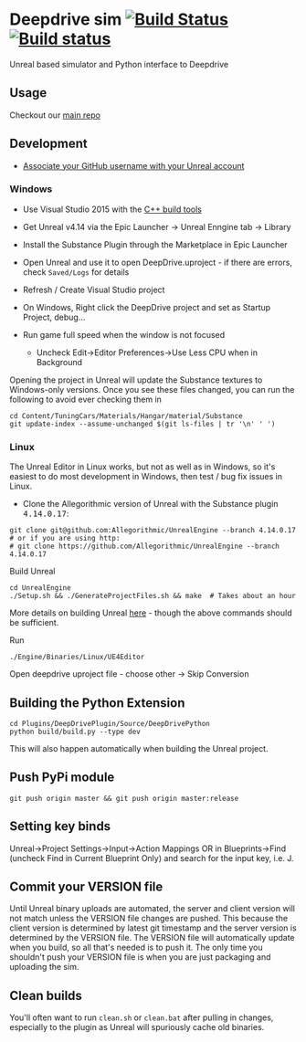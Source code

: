 # Deepdrive sim [![Build Status](https://travis-ci.com/crizCraig/deepdrive-beta.svg?token=hcA6yn9X8yYZspyyCMpp&branch=release)](https://travis-ci.com/crizCraig/deepdrive-beta) [![Build status](https://ci.appveyor.com/api/projects/status/s7jbcjbxlq3vetw5?svg=true)](https://ci.appveyor.com/project/crizCraig/deepdrive-beta)


Unreal based simulator and Python interface to Deepdrive


## Usage

Checkout our [main repo](https://github.com/deepdrive/deepdrive)

## Development

- [Associate your GitHub username with your Unreal account](https://www.unrealengine.com/en-US/ue4-on-github)

### Windows

- Use Visual Studio 2015 with the [C++ build tools](https://stackoverflow.com/a/31955339)
- Get Unreal v4.14 via the Epic Launcher -> Unreal Enngine tab -> Library
- Install the Substance Plugin through the Marketplace in Epic Launcher
- Open Unreal and use it to open DeepDrive.uproject - if there are errors, check `Saved/Logs` for details
- Refresh / Create Visual Studio project
- On Windows, Right click the DeepDrive project and set as Startup Project, debug...

- Run game full speed when the window is not focused
  - Uncheck Edit->Editor Preferences->Use Less CPU when in Background

Opening the project in Unreal will update the Substance textures to Windows-only versions. 
Once you see these files changed, you can run the following to avoid ever checking them in
```
cd Content/TuningCars/Materials/Hangar/material/Substance
git update-index --assume-unchanged $(git ls-files | tr '\n' ' ')
```



### Linux

The Unreal Editor in Linux works, but not as well as in Windows, so it's easiest to do most development in Windows, then test / bug fix issues in Linux.

- Clone the Allegorithmic version of Unreal with the Substance plugin <kbd>4.14.0.17</kbd>:
```
git clone git@github.com:Allegorithmic/UnrealEngine --branch 4.14.0.17
# or if you are using http: 
# git clone https://github.com/Allegorithmic/UnrealEngine --branch 4.14.0.17
```

Build Unreal

```
cd UnrealEngine
./Setup.sh && ./GenerateProjectFiles.sh && make  # Takes about an hour
```

More details on building Unreal [here](https://wiki.unrealengine.com/Building_On_Linux) - though the above commands should be sufficient.

Run 
```
./Engine/Binaries/Linux/UE4Editor
```

Open deepdrive uproject file - choose other -> Skip Conversion

## Building the Python Extension

```
cd Plugins/DeepDrivePlugin/Source/DeepDrivePython
python build/build.py --type dev
```
This will also happen automatically when building the Unreal project.


## Push PyPi module
`git push origin master && git push origin master:release`

## Setting key binds

Unreal->Project Settings->Input->Action Mappings OR in Blueprints->Find (uncheck Find in Current Blueprint Only) and search for the input key, i.e. J.

## Commit your VERSION file

Until Unreal binary uploads are automated, the server and client version will not match unless the VERSION file changes 
are pushed. This because the client version is determined by latest git timestamp and the server version is determined
by the VERSION file. The VERSION file will automatically update when you build, so all that's needed is to push it.
The only time you shouldn't push your VERSION file is when you are just packaging and uploading the sim.

## Clean builds

You'll often want to run `clean.sh` or `clean.bat` after pulling in changes, especially to the plugin as Unreal will spuriously cache old binaries.
